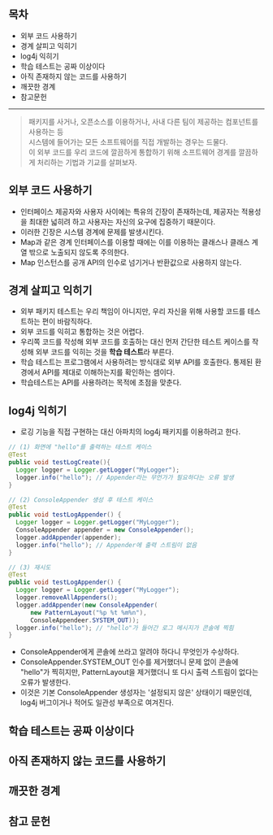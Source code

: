 ## 목차
+ 외부 코드 사용하기
+ 경계 살피고 익히기
+ log4j 익히기
+ 학습 테스트는 공짜 이상이다
+ 아직 존재하지 않는 코드를 사용하기
+ 깨끗한 경계
+ 참고문헌

----
> 패키지를 사거나, 오픈소스를 이용하거나, 사내 다른 팀이 제공하는 컴포넌트를 사용하는 등<br>
> 시스템에 들어가는 모든 소프트웨어를 직접 개발하는 경우는 드물다.<br>
> 이 외부 코드를 우리 코드에 깔끔하게 통합하기 위해 소프트웨어 경계를 깔끔하게 처리하는 기법과 기교를 살펴보자.

## 외부 코드 사용하기
+ 인터페이스 제공자와 사용자 사이에는 특유의 긴장이 존재하는데, 제공자는 적용성을 최대한 넓히려 하고 사용자는 자신의 요구에 집중하기 때문이다.
+ 이러한 긴장은 시스템 경계에 문제를 발생시킨다.
+ Map과 같은 경계 인터페이스를 이용할 때에는 이를 이용하는 클래스나 클래스 계열 밖으로 노출되지 않도록 주의한다.
+ Map 인스턴스를 공개 API의 인수로 넘기거나 반환값으로 사용하지 않는다.

## 경계 살피고 익히기
+ 외부 패키지 테스트는 우리 책임이 아니지만, 우리 자신을 위해 사용할 코드를 테스트하는 편이 바람직하다.
+ 외부 코드를 익히고 통합하는 것은 어렵다.
+ 우리쪽 코드를 작성해 외부 코드를 호출하는 대신 먼저 간단한 테스트 케이스를 작성해 외부 코드를 익히는 것을 **학습 테스트**라 부른다.
+ 학습 테스트는 프로그램에서 사용하려는 방식대로 외부 API를 호출한다. 통제된 환경에서 API를 제대로 이해하는지를 확인하는 셈이다.
+ 학습테스트는 API를 사용하려는 목적에 초점을 맞춘다.

## log4j 익히기
+ 로깅 기능을 직접 구현하는 대신 아파치의 log4j 패키지를 이용하려고 한다.
```java
// (1) 화면에 "hello"를 출력하는 테스트 케이스
@Test
public void testLogCreate(){
  Logger logger = Logger.getLogger("MyLogger");
  logger.info("hello"); // Appender라는 무언가가 필요하다는 오류 발생
}
```
```java
// (2) ConsoleAppender 생성 후 테스트 케이스
@Test
public void testLogAppender() {
  Logger logger = Logger.getLogger("MyLogger");
  ConsoleAppender appender = new ConsoleAppender();
  logger.addAppender(appender);
  logger.info("hello"); // Appender에 출력 스트림이 없음
}
```
```java
// (3) 재시도
@Test
public void testLogAppender() {
  Logger logger = Logger.getLogger("MyLogger");
  logger.removeAllAppenders();
  logger.addAppender(new ConsoleAppender(
      new PatternLayout("%p %t %m%n"),
      ConsoleAppendeer.SYSTEM_OUT));
  logger.info("hello"); // "hello"가 들어간 로그 메시지가 콘솔에 찍힘
}
```
  + ConsoleAppender에게 콘솔에 쓰라고 알려야 하다니 무엇인가 수상하다.
  + ConsoleAppender.SYSTEM_OUT 인수를 제거했더니 문제 없이 콘솔에 "hello"가 찍히지만, PatternLayout을 제거했더니 또 다시 출력 스트림이 없다는 오류가 발생한다.
  + 이것은 기본 ConsoleAppender 생성자는 '설정되지 않은' 상태이기 때문인데, log4j 버그이거나 적어도 일관성 부족으로 여겨진다.

## 학습 테스트는 공짜 이상이다

## 아직 존재하지 않는 코드를 사용하기

## 깨끗한 경계

## 참고 문헌
